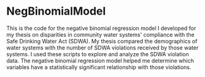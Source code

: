 # NegBinomialModel
This is the code for the negative binomial regression model I developed for my thesis on disparities in community water systems' compliance with the Safe Drinking Water Act (SDWA). My thesis compared the demographics of water systems with the number of SDWA violations received by those water systems. I used these scripts to explore and analyze the SDWA violation data. The negative binomial regression model helped me determine which variables have a statistically significant relationship with those violations.
